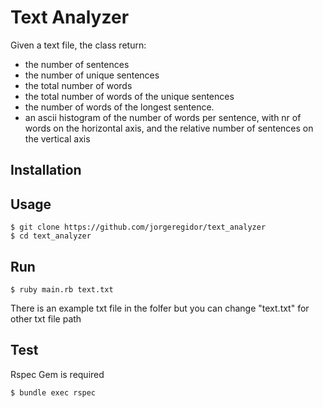 # Text Analyzer 


Given a text file, the class return:
 - the number of sentences
 - the number of unique sentences
 - the total number of words
 - the total number of words of the unique sentences
 - the number of words of the longest sentence.
 - an ascii histogram of the number of words per sentence, with nr of words on the horizontal axis, and the relative number of sentences on the vertical axis 

## Installation

## Usage

```
$ git clone https://github.com/jorgeregidor/text_analyzer
$ cd text_analyzer

```

## Run
```
$ ruby main.rb text.txt
```
There is an example txt file in the folfer but you can change "text.txt" for other txt file path

## Test

Rspec Gem is required

```
$ bundle exec rspec
```
